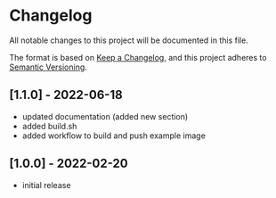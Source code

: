 # Changelog

All notable changes to this project will be documented in this file.

The format is based on [Keep a Changelog](https://keepachangelog.com/en/1.0.0/),
and this project adheres to [Semantic Versioning](https://semver.org/spec/v2.0.0.html).

## [1.1.0] - 2022-06-18

- updated documentation (added new section)
- added build.sh
- added workflow to build and push example image

## [1.0.0] - 2022-02-20

- initial release
